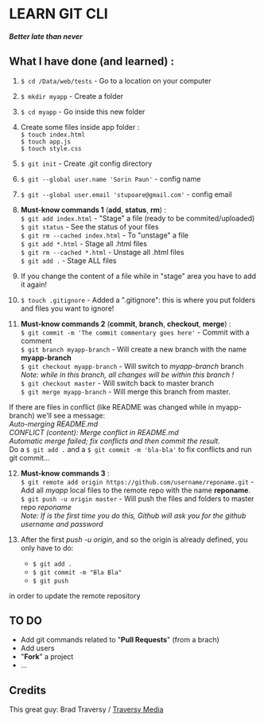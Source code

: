 # LEARN GIT CLI
##### Better late than never


## What I have done (and learned) :
1. `$ cd /Data/web/tests` - Go to a location on your computer
2. `$ mkdir myapp` - Create a folder
3. `$ cd myapp` - Go inside this new folder

4. Create some files inside app folder :  
   `$ touch index.html`  
   `$ touch app.js`  
   `$ touch style.css`  

5. `$ git init` - Create .git config directory
6. `$ git --global user.name 'Sorin Paun'` - config name
7. `$ git --global user.email 'stupoare@gmail.com'` - config email

8. **Must-know commands 1** (**add**, **status**, **rm**) :  
   `$ git add index.html` - "Stage" a file (ready to be commited/uploaded)  
   `$ git status` - See the status of your files  
   `$ git rm --cached index.html` - To "unstage" a file  
   `$ git add *.html` - Stage all .html files  
   `$ git rm --cached *.html` - Unstage all .html files  
   `$ git add .` - Stage ALL files  
9. If you change the content of a file while in "stage" area you have to add it again!

10. `$ touch .gitignore` - Added a ".gitignore": this is where you put folders and files you want to ignore!

11. **Must-know commands 2**  (**commit**, **branch**, **checkout**, **merge**) :  
   `$ git commit -m 'The commit commentary goes here'` - Commit with a comment  
   `$ git branch myapp-branch` - Will create a new branch with the name **myapp-branch**  
   `$ git checkout myapp-branch` - Will switch to *myapp-branch* branch  
   *Note: while in this branch, all changes will be within this branch !*  
   `$ git checkout master` - Will switch back to master branch  
   `$ git merge myapp-branch` - Will merge this branch from master.

   If there are files in conflict (like README was changed while in myapp-branch) we'll see a message:  
   *Auto-merging README.md*  
   *CONFLICT (content): Merge conflict in README.md*    
   *Automatic merge failed; fix conflicts and then commit the result.*  
   Do a `$ git add .` and a `$ git commit -m 'bla-bla'` to fix conflicts and run git commit...  

12. **Must-know commands 3** :  
    `$ git remote add origin https://github.com/username/reponame.git` - Add all *myapp* local files to the remote repo with the name **reponame**.  
    `$ git push -u origin master` - Will push the files and folders to master repo *reponame*  
    *Note: If is the first time you do this, Github will ask you for the github username and password*  
    
13. After the first *push -u origin*, and so the origin is already defined, you only have to do:  
    * `$ git add .`
    * `$ git commit -m "Bla Bla"`
    * `$ git push`  

   in order to update the remote repository

## TO DO
   * Add git commands related to "**Pull Requests**" (from a brach)
   * Add users
   * "**Fork**" a project
   * ...

## Credits
   This great guy: Brad Traversy / [Traversy Media](https://www.youtube.com/user/TechGuyWeb/)  